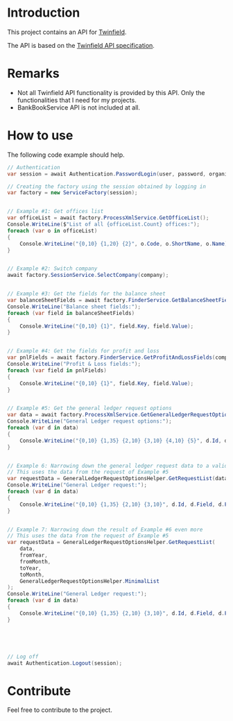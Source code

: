 # Introduction 
This project contains an API for [Twinfield](https://twinfield.com/).

The API is based on the [Twinfield API specification](https://c3.twinfield.com/webservices/documentation/#/GettingStarted/WebServicesOverview).

# Remarks
* Not all Twinfield API functionality is provided by this API. Only the functionalities that I need for my projects.
* BankBookService API is not included at all.

# How to use
The following code example should help.
``` c#
// Authentication
var session = await Authentication.PasswordLogin(user, password, organization);

// Creating the factory using the session obtained by logging in
var factory = new ServiceFactory(session);


// Example #1: Get offices list
var officeList = await factory.ProcessXmlService.GetOfficeList();
Console.WriteLine($"List of all {officeList.Count} offices:");
foreach (var o in officeList)
{
	Console.WriteLine("{0,10} {1,20} {2}", o.Code, o.ShortName, o.Name);
}


// Example #2: Switch company
await factory.SessionService.SelectCompany(company);


// Example #3: Get the fields for the balance sheet
var balanceSheetFields = await factory.FinderService.GetBalanceSheetFields(company);
Console.WriteLine("Balance sheet fields:");
foreach (var field in balanceSheetFields)
{
	Console.WriteLine("{0,10} {1}", field.Key, field.Value);
}


// Example #4: Get the fields for profit and loss
var pnlFields = await factory.FinderService.GetProfitAndLossFields(company);
Console.WriteLine("Profit & Loss fields:");
foreach (var field in pnlFields)
{
	Console.WriteLine("{0,10} {1}", field.Key, field.Value);
}


// Example #5: Get the general ledger request options
var data = await factory.ProcessXmlService.GetGeneralLedgerRequestOptions(company);
Console.WriteLine("General Ledger request options:");
foreach (var d in data)
{
	Console.WriteLine("{0,10} {1,35} {2,10} {3,10} {4,10} {5}", d.Id, d.Field, d.Operator, d.Ask, d.Visible, d.Label);
}


// Example 6: Narrowing down the general ledger request data to a valid request, using a time range
// This uses the data from the request of Example #5
var requestData = GeneralLedgerRequestOptionsHelper.GetRequestList(data, fromYear, fromMonth, toYear, toMonth);
Console.WriteLine("General Ledger request:");
foreach (var d in data)
{
	Console.WriteLine("{0,10} {1,35} {2,10} {3,10}", d.Id, d.Field, d.From, d.To);
}


// Example 7: Narrowing down the result of Example #6 even more
// This uses the data from the request of Example #5
var requestData = GeneralLedgerRequestOptionsHelper.GetRequestList(
	data,
	fromYear,
	fromMonth,
	toYear,
	toMonth,
	GeneralLedgerRequestOptionsHelper.MinimalList
);
Console.WriteLine("General Ledger request:");
foreach (var d in data)
{
	Console.WriteLine("{0,10} {1,35} {2,10} {3,10}", d.Id, d.Field, d.From, d.To);
}





// Log off
await Authentication.Logout(session);
```

# Contribute
Feel free to contribute to the project.